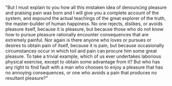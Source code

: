 "But I must explain to you how all this mistaken idea of denouncing pleasure and praising pain was born
and I will give you a complete account of the system, and expound the actual teachings of the great
explorer of the truth, the master-builder of human happiness. No one rejects, dislikes, or
avoids pleasure itself, because it is pleasure, but because those who do not know how to pursue
pleasure rationally encounter consequences that are extremely painful. Nor again is there anyone
who loves or pursues or desires to obtain pain of itself, because it is pain, but because
occasionally circumstances occur in which toil and pain can procure him some great pleasure.
To take a trivial example, which of us ever undertakes laborious physical exercise, except to obtain
some advantage from it? But who has any right to find fault with a man who chooses to enjoy a 
pleasure that has no annoying consequences, or one who avoids a pain that produces no resultant pleasure?"